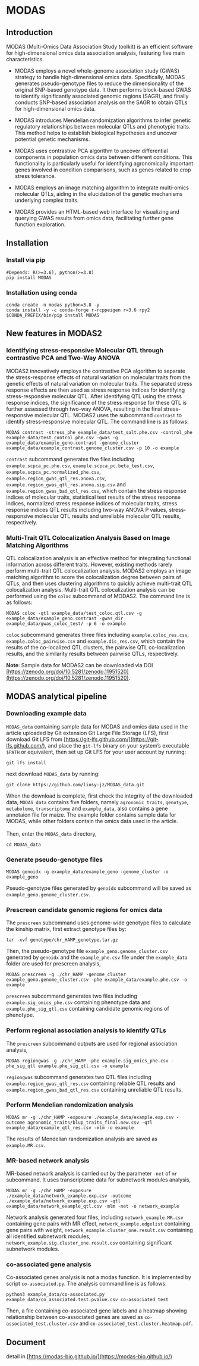 # MODAS
## Introduction
MODAS (Multi-Omics Data Association Study toolkit) is an efficient software for high-dimensional omics data association analysis, featuring five main characteristics.

+ MODAS employs a novel whole-genome association study (GWAS) strategy to handle high-dimensional omics data. Specifically, MODAS generates pseudo-genotype files to reduce the dimensionality of the original SNP-based genotype data. It then performs block-based GWAS to identify significantly associated genomic regions (SAGR), and finally conducts SNP-based association analysis on the SAGR to obtain QTLs for high-dimensional omics data.

+ MODAS introduces Mendelian randomization algorithms to infer genetic regulatory relationships between molecular QTLs and phenotypic traits. This method helps to establish biological hypotheses and uncover potential genetic mechanisms.

+ MODAS uses contrastive PCA algorithm to uncover differential components in population omics data between different conditions. This functionality is particularly useful for identifying agronomically important genes involved in condition comparisons, such as genes related to crop stress tolerance.

+ MODAS employs an image matching algorithm to integrate multi-omics molecular QTLs, aiding in the elucidation of the genetic mechanisms underlying complex traits.

+ MODAS provides an HTML-based web interface for visualizing and querying GWAS results from omics data, facilitating further gene function exploration.
## Installation
### Install via pip
```
#Depends: R(>=3.6), python(>=3.8)
pip install MODAS
```
### Installation using conda
```
conda create -n modas python=3.8 -y
conda install -y -c conda-forge r-rcppeigen r=3.6 rpy2
$CONDA_PREFIX/bin/pip install MODAS
```
## New features in MODAS2
### Identifying stress-responsive Molecular QTL through contrastive PCA and Two-Way ANOVA
MODAS2 innovatively employs the contrastive PCA algorithm to separate the stress-response effects of natural variation on molecular traits from the genetic effects of natural variation on molecular traits. The separated stress response effects are then used as stress response indices for identifying stress-responsive molecular QTL. After identifying QTL using the stress response indices, the significance of the stress response for these QTL is further assessed through two-way ANOVA, resulting in the final stress-responsive molecular QTL. MODAS2 uses the subcommand `contrast` to identify stress-responsive molecular QTL. The command line is as follows:
```
MODAS contrast -stress_phe example_data/test_salt.phe.csv -control_phe example_data/test_control.phe.csv -gwas -g example_data/example_geno.contrast -genome_cluster example_data/example_contrast.genome_cluster.csv -p 10 -o example
```
`contrast` subcommand generates five files including `example.scpca_pc.phe.csv`, `example.scpca_pc.beta_test.csv`, `example.scpca_pc.normalized_phe.csv`, `example.region_gwas_qtl_res.anova.csv`, `example.region_gwas_qtl_res.anova.sig.csv` and `example.region_gwas_bad_qtl_res.csv`, which contain the stress response indices of molecular traits, statistical test results of the stress response indices, normalized stress response indices of molecular traits, stress response indices QTL results including two-way ANOVA P values, stress-responsive molecular QTL results and unreliable molecular QTL results, respectively.
### Multi-Trait QTL Colocalization Analysis Based on Image Matching Algorithms
QTL colocalization analysis is an effective method for integrating functional information across different traits. However, existing methods rarely perform multi-trait QTL colocalization analysis. MODAS2 employs an image matching algorithm to score the colocalization degree between pairs of QTLs, and then uses clustering algorithms to quickly achieve multi-trait QTL colocalization analysis. Multi-trait QTL colocalization analysis can be performed using the `coloc` subcommand of MODAS2. The command line is as follows:
```
MODAS coloc -qtl example_data/test_coloc.qtl.csv -g example_data/example_geno.contrast -gwas_dir example_data/gwas_coloc_test/ -p 6 -o example
```
`coloc` subcommand generates three files including `example.coloc_res.csv`, `example.coloc_pairwise.csv` and `example.dis_res.csv`, which contain the results of the co-localized QTL clusters, the pairwise QTL co-localization results, and the similarity results between pairwise QTLs, respectively.

__Note__: Sample data for MODAS2 can be downloaded via DOI [https://zenodo.org/doi/10.5281/zenodo.11951520](https://zenodo.org/doi/10.5281/zenodo.11951520).
## MODAS analytical pipeline
### Downloading example data
`MODAS_data` containing sample data for MODAS and omics data used in the article uploaded by Git extension Git Large File Storage (LFS), first download Git LFS from [https://git-lfs.github.com/](https://git-lfs.github.com/),  and place the `git-lfs` binary on your system’s executable `$PATH` or equivalent, then set up Git LFS for your user account by running:
```
git lfs install
```
next download `MODAS_data` by running:
```
git clone https://github.com/liusy-jz/MODAS_data.git
```
When the download is complete, first check the integrity of the downloaded data, `MODAS_data` contains five folders, namely `agronomic_traits`, `genotype`, `metabolome`, `transcriptome` and `example_data`, also contains a gene annotaion file for maize. The example folder contains sample data for MODAS, while other folders contain the omics data used in the article.<br/><br/>
Then, enter the `MODAS_data` directory,
```
cd MODAS_data
```
### Generate pseudo-genotype files
```
MODAS genoidx -g example_data/example_geno -genome_cluster -o example_geno
```
Pseudo-genotype files generated by `genoidx` subcommand will be saved as `example_geno.genome_cluster.csv`.
### Prescreen candidate genomic regions for omics data
The `prescreen` subcommand uses genome-wide genotype files to calculate the kinship matrix, first extract genotype files by:
```
tar -xvf genotype/chr_HAMP_genotype.tar.gz
```
Then, the pseudo-genotype file `example_geno.genome_cluster.csv` generated by `genoidx` and the `example_phe.csv` file under the `example_data` folder are used for prescreen analysis,
```
MODAS prescreen -g ./chr_HAMP -genome_cluster example_geno.genome_cluster.csv -phe example_data/example.phe.csv -o example
```
`prescreen` subcommand generates two files including `example.sig_omics_phe.csv` containing phenotype data and `example.phe_sig_qtl.csv` containing candidate genomic regions of phenotype.
### Perform regional association analysis to identify QTLs
The `prescreen` subcommand outputs are used for regional association analysis,
```
MODAS regiongwas -g ./chr_HAMP -phe example.sig_omics_phe.csv -phe_sig_qtl example.phe_sig_qtl.csv -o example
```
`regiongwas` subcommand generates two QTL files including `example.region_gwas_qtl_res.csv` containing reliable QTL results and `example.region_gwas_bad_qtl_res.csv` containing unreliable QTL results.
### Perform Mendelian randomization analysis
```
MODAS mr -g ./chr_HAMP -exposure ./example_data/example.exp.csv -outcome agronomic_traits/blup_traits_final.new.csv -qtl example_data/example_qtl_res.csv -mlm -o example
```
The results of Mendelian randomization analysis are saved as `example.MR.csv`.
### MR-based network analysis
MR-based network analysis is carried out by the parameter `-net` of `mr` subcommand. It uses transcriptome data for subnetwork modules analysis,
```
MODAS mr -g ./chr_HAMP -exposure ./example_data/network_example.exp.csv -outcome ./example_data/network_example.exp.csv -qtl example_data/network_example_qtl.csv -mlm -net -o network_example
```
Network analysis generated four files, including `network_example.MR.csv` containing gene pairs with MR effect, `network_example.edgelist` containing gene pairs with weight, `network_example.cluster_one.result.csv` containing all identified subnetwork modules, `network_example.sig.cluster_one.result.csv` containing significant subnetwork modules.
### co-associated gene analysis
Co-associated genes analysis is not a modas function. It is implemented by script `co-associated.py`. The analysis command line is as follows:
```
python3 example_data/co-associated.py example_data/co_associated.test.pvalue.csv co-associated_test
```
Then, a file containing co-associated gene labels and a heatmap showing relationship between co-associated genes are saved as `co-associated_test.cluster.csv` and `co-associated_test.cluster.heatmap.pdf`.
## Document
detail in [https://modas-bio.github.io/](https://modas-bio.github.io/)
